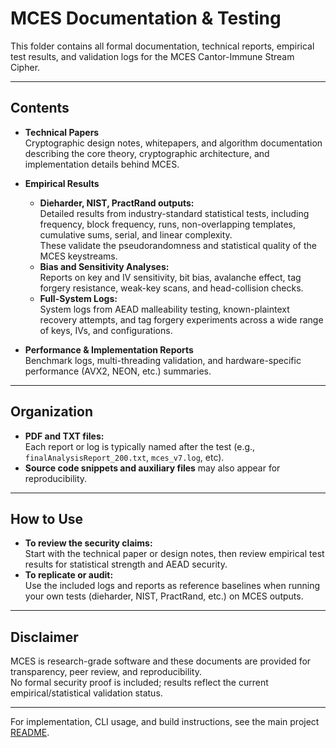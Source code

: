 # MCES Documentation & Testing

This folder contains all formal documentation, technical reports, empirical test results, and validation logs for the MCES Cantor-Immune Stream Cipher.

---

## Contents

- **Technical Papers**  
  Cryptographic design notes, whitepapers, and algorithm documentation describing the core theory, cryptographic architecture, and implementation details behind MCES.

- **Empirical Results**  
  - **Dieharder, NIST, PractRand outputs:**  
    Detailed results from industry-standard statistical tests, including frequency, block frequency, runs, non-overlapping templates, cumulative sums, serial, and linear complexity.  
    These validate the pseudorandomness and statistical quality of the MCES keystreams.
  - **Bias and Sensitivity Analyses:**  
    Reports on key and IV sensitivity, bit bias, avalanche effect, tag forgery resistance, weak-key scans, and head-collision checks.
  - **Full-System Logs:**  
    System logs from AEAD malleability testing, known-plaintext recovery attempts, and tag forgery experiments across a wide range of keys, IVs, and configurations.

- **Performance & Implementation Reports**  
  Benchmark logs, multi-threading validation, and hardware-specific performance (AVX2, NEON, etc.) summaries.

---

## Organization

- **PDF and TXT files:**  
  Each report or log is typically named after the test (e.g., `finalAnalysisReport_200.txt`, `mces_v7.log`, etc).
- **Source code snippets and auxiliary files** may also appear for reproducibility.

---

## How to Use

- **To review the security claims:**  
  Start with the technical paper or design notes, then review empirical test results for statistical strength and AEAD security.
- **To replicate or audit:**  
  Use the included logs and reports as reference baselines when running your own tests (dieharder, NIST, PractRand, etc.) on MCES outputs.

---

## Disclaimer

MCES is research-grade software and these documents are provided for transparency, peer review, and reproducibility.  
No formal security proof is included; results reflect the current empirical/statistical validation status.

---

For implementation, CLI usage, and build instructions, see the main project [README](../README.md).
